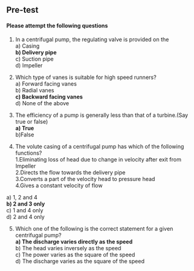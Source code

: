 ## <b> Pre-test</b>
#### Please attempt the following questions

1) In a centrifugal pump, the regulating valve is provided on the <br>
a) Casing<br>
<b>b) Delivery pipe</b><br>
c) Suction pipe<br>
d) Impeller<br>

2) Which type of vanes is suitable for high speed runners? <br>
a) Forward facing vanes<br>
b) Radial vanes<br>
<b>c)  Backward facing vanes</b><br>
d) None of the above<br>

3) The efficiency of a pump is generally less than that of a turbine.(Say true or false)<br>
<b>a) True</b><br>
b)False<br>


4) The volute casing of a centrifugal pump has which of the following functions?<br>
    1.Eliminating loss of head due to change in velocity after exit from Impeller<br>
    2.Directs the flow towards the delivery pipe<br>
    3.Converts a part of the velocity head to pressure head<br>
    4.Gives a constant velocity of flow<br>

  a) 1, 2 and 4<br>
  <b>b) 2 and 3 only</b><br>
  c) 1 and 4 only<br>
  d) 2 and 4 only<br>

5) Which one of the following is the correct statement for a given centrifugal pump?<br>
<b>a) The discharge varies directly as the speed</b><br>
b) The head varies inversely as the speed<br>
c) The power varies as the square of the speed<br>
d) The discharge varies as the square of the speed<br>
